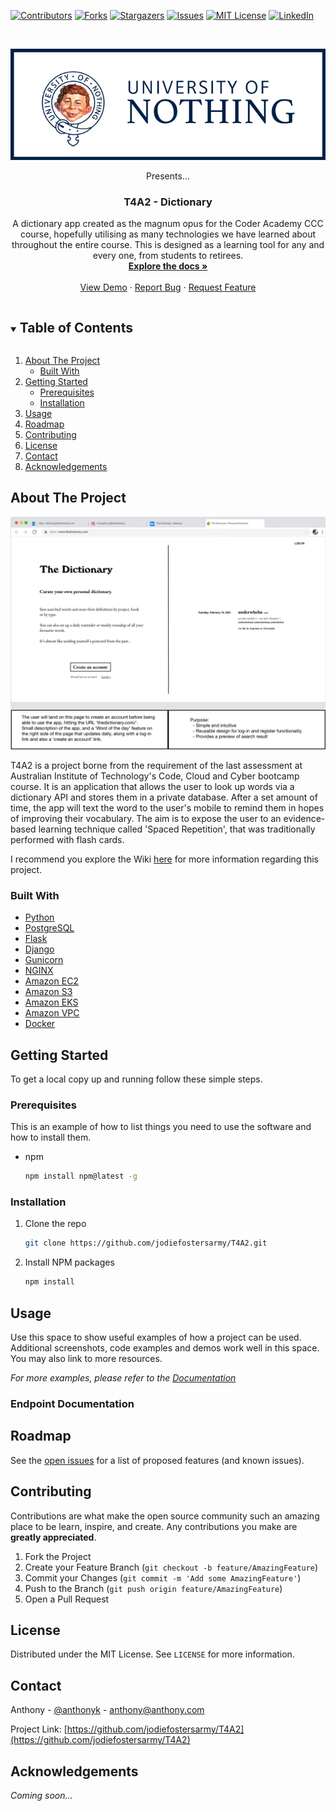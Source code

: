 [![Contributors][contributors-shield]][contributors-url]
[![Forks][forks-shield]][forks-url]
[![Stargazers][stars-shield]][stars-url]
[![Issues][issues-shield]][issues-url]
[![MIT License][license-shield]][license-url]
[![LinkedIn][linkedin-shield]][linkedin-url]


<!-- PROJECT LOGO -->
<br />
<p align="center">
  <a href="https://github.com/jodiefostersarmy/T4A2">
    <img src="docs/images/nothing.jpg" alt="Logo">
  </a>
  <p align="center"> Presents... </p>

  <h3 align="center">T4A2 - Dictionary</h3>

  <p align="center">
    A dictionary app created as the magnum opus for the Coder Academy CCC course, hopefully utilising as many technologies we have learned about throughout the entire course. This is designed as a learning tool for any and every one, from students to retirees.
    <br />
    <a href="https://github.com/jodiefostersarmy/T4A2/wiki"><strong>Explore the docs »</strong></a>
    <br />
    <br />
    <a href="https://github.com/jodiefostersarmy/T4A2">View Demo</a>
    ·
    <a href="https://github.com/jodiefostersarmy/T4A2/issues">Report Bug</a>
    ·
    <a href="https://github.com/jodiefostersarmy/T4A2/issues">Request Feature</a>
  </p>
</p>



<!-- TABLE OF CONTENTS -->
<details open="open">
  <summary><h2 style="display: inline-block">Table of Contents</h2></summary>
  <ol>
    <li>
      <a href="#about-the-project">About The Project</a>
      <ul>
        <li><a href="#built-with">Built With</a></li>
      </ul>
    </li>
    <li>
      <a href="#getting-started">Getting Started</a>
      <ul>
        <li><a href="#prerequisites">Prerequisites</a></li>
        <li><a href="#installation">Installation</a></li>
      </ul>
    </li>
    <li><a href="#usage">Usage</a></li>
    <li><a href="#roadmap">Roadmap</a></li>
    <li><a href="#contributing">Contributing</a></li>
    <li><a href="#license">License</a></li>
    <li><a href="#contact">Contact</a></li>
    <li><a href="#acknowledgements">Acknowledgements</a></li>
  </ol>
</details>



<!-- ABOUT THE PROJECT -->
## About The Project

![The Dictionary App](/docs/wireframes/1.png)

T4A2 is a project borne from the requirement of the last assessment at Australian Institute of Technology's Code, Cloud and Cyber bootcamp course. It is an application that allows the user to look up words via a dictionary API and stores them in a private database. After a set amount of time, the app will text the word to the user's mobile to remind them in hopes of improving their vocabulary. The aim is to expose the user to an evidence-based learning technique called 'Spaced Repetition', that was traditionally performed with flash cards.

I recommend you explore the Wiki [here](https://github.com/jodiefostersarmy/T4A2/wiki) for more information regarding this project.

### Built With

* [Python](https://docs.python.org/3/)
* [PostgreSQL](https://www.postgresql.org/docs/)
* [Flask](https://flask.palletsprojects.com/en/1.1.x/) 
* [Django](https://docs.djangoproject.com/en/3.1/)
* [Gunicorn](https://docs.gunicorn.org/en/stable/settings.html)
* [NGINX](https://nginx.org/en/docs/)
* [Amazon EC2](https://aws.amazon.com/ec2/)
* [Amazon S3](https://aws.amazon.com/s3/?nc2=type_a)
* [Amazon EKS](https://aws.amazon.com/eks/)
* [Amazon VPC](https://aws.amazon.com/vpc/)
* [Docker](https://docs.docker.com/)


<!-- GETTING STARTED -->
## Getting Started

To get a local copy up and running follow these simple steps.

### Prerequisites

This is an example of how to list things you need to use the software and how to install them.
* npm
  ```sh
  npm install npm@latest -g
  ```

### Installation

1. Clone the repo
   ```sh
   git clone https://github.com/jodiefostersarmy/T4A2.git
   ```
2. Install NPM packages
   ```sh
   npm install
   ```



<!-- USAGE EXAMPLES -->
## Usage

Use this space to show useful examples of how a project can be used. Additional screenshots, code examples and demos work well in this space. You may also link to more resources.

_For more examples, please refer to the [Documentation](https://github.com/jodiefostersarmy/T4A2/wiki)_


### Endpoint Documentation




<!-- ROADMAP -->
## Roadmap

See the [open issues](https://github.com/jodiefostersarmy/T4A2/issues) for a list of proposed features (and known issues).



<!-- CONTRIBUTING -->
## Contributing

Contributions are what make the open source community such an amazing place to be learn, inspire, and create. Any contributions you make are **greatly appreciated**.

1. Fork the Project
2. Create your Feature Branch (`git checkout -b feature/AmazingFeature`)
3. Commit your Changes (`git commit -m 'Add some AmazingFeature'`)
4. Push to the Branch (`git push origin feature/AmazingFeature`)
5. Open a Pull Request



<!-- LICENSE -->
## License

Distributed under the MIT License. See `LICENSE` for more information.



<!-- CONTACT -->
## Contact

Anthony - [@anthonyk](https://twitter.com/anthonyk) - anthony@anthony.com

Project Link: [https://github.com/jodiefostersarmy/T4A2](https://github.com/jodiefostersarmy/T4A2)



<!-- ACKNOWLEDGEMENTS -->
## Acknowledgements

_Coming soon..._




<!-- MARKDOWN LINKS & IMAGES -->
<!-- https://www.markdownguide.org/basic-syntax/#reference-style-links -->
[contributors-shield]: https://img.shields.io/github/contributors/jodiefostersarmy/T4A2.svg?style=for-the-badge
[contributors-url]: https://github.com/jodiefostersarmy/T4A2/graphs/contributors
[forks-shield]: https://img.shields.io/github/forks/jodiefostersarmy/T4A2.svg?style=for-the-badge
[forks-url]: https://github.com/jodiefostersarmy/T4A2/network/members
[stars-shield]: https://img.shields.io/github/stars/jodiefostersarmy/T4A2.svg?style=for-the-badge
[stars-url]: https://github.com/jodiefostersarmy/T4A2/stargazers
[issues-shield]: https://img.shields.io/github/issues/jodiefostersarmy/T4A2.svg?style=for-the-badge
[issues-url]: https://github.com/jodiefostersarmy/T4A2/issues
[license-shield]: https://img.shields.io/github/license/jodiefostersarmy/T4A2.svg?style=for-the-badge
[license-url]: https://github.com/jodiefostersarmy/T4A2/blob/master/LICENSE.txt
[linkedin-shield]: https://img.shields.io/badge/-LinkedIn-black.svg?style=for-the-badge&logo=linkedin&colorB=555
[linkedin-url]: https://www.linkedin.com/in/anthony-k-a723191aa/

